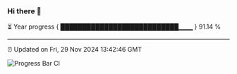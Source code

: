 ### Hi there 👋

⏳ Year progress { ███████████████████████████▁▁▁ } 91.14 %

---

⏰ Updated on Fri, 29 Nov 2024 13:42:46 GMT

![Progress Bar CI](https://github.com/IshwaranRudhara/GIT-ACTION/workflows/Progress%20Bar%20CI/badge.svg)
